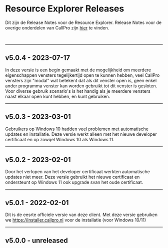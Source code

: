 # Resource Explorer Releases
Dit zijn de Release Notes voor de Resource Explorer. Release Notes voor de overige onderdelen van CallPro zijn [hier](/releases/v5/release-notes) te vinden.

<br/>

***
## v5.0.4 - 2023-07-17
In deze versie is een begin gemaakt met de mogelijkheid om meerdere eigenschappen vensters tegelijkertijd open te kunnen hebben, veel CallPro vensters zijn "modal" wat betekent dat als dit venster open is, geen enkel ander programma venster kan worden gebruikt tot dit venster is gesloten. Voor diverse gebruik scenario's is het handig als je meerdere vensters naast elkaar open kunt hebben, en kunt gebruiken.

***
## v5.0.3 - 2023-03-01
Gebruikers op Windows 10 hadden veel problemen met automatische updates en installatie. Deze versie werkt alleen met het nieuwe developer certificaat en op zowqel Windows 10 als Windows 11. 

***
## v5.0.2 - 2023-02-01
Door het verlopen van het developer certificaat werkten automatische updates niet meer. Deze versie gebruikt het nieuwe certificaat en ondersteunt op Windows 11 ook upgrade svan het oude certificaat.

***
## v5.0.1 - 2022-02-01
Dit is de eesrte officiele versie van deze client. Met deze versie gebruiken we https://installer.callpro.nl voor de installatie (voor Windows 10/11)


***
## v5.0.0 - unreleased
